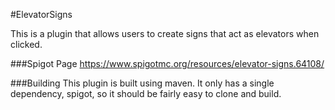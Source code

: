 #ElevatorSigns

This is a plugin that allows users to create signs that act as elevators when clicked.

###Spigot Page
https://www.spigotmc.org/resources/elevator-signs.64108/

###Building
This plugin is built using maven. It only has a single dependency, spigot, so it should be fairly easy to clone and build.
